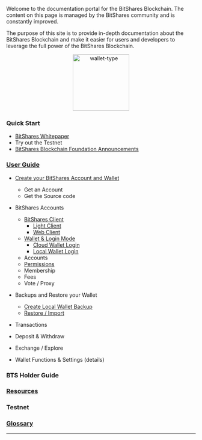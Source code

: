 
Welcome to the documentation portal for the BitShares Blockchain. The
content on this page is managed by the BitShares community and is
constantly improved.

The purpose of this site is to provide in-depth documentation about the
BitShares Blockchain and make it easier for users and developers to
leverage the full power of the BitShares Blockchain.


<p align="center">
  <img src="https://github.com/bitshares/how.bitshares.works/blob/master/source/bitshares-logo.png" width="150" title="wallet-type">
</p>

### Quick Start

* [BitShares Whitepaper](http://bitshares.foundation/)
* Try out the Testnet 
* [BitShares Blockchain Foundation Announcements ](http://www.bitshares.foundation/)


### [User Guide](/bbf/user_guide#user-guide)
- [Create your BitShares Account and Wallet](/bbf/user_guide/create_account.md#create-your-bitshares-account-and-wallet)
  - Get an Account
  - Get the Source code 
- BitShares Accounts
  - [BitShares Client](/bbf/user_guide/bitshares_client.md#bitShares-client)
     - [Light Client](/bbf/user_guide/bitshares_client.md#light-client)
     - [Web Client](/bbf/user_guide/bitshares_client.md#web-client)
  - [Wallet & Login Mode](/bbf/user_guide/bitshares_client.md#wallet--login-mode)
     - [Cloud Wallet Login](/bbf/user_guide/bitshares_client.md#cloud-wallet-login)
     - [Local Wallet Login](/bbf/user_guide/bitshares_client.md#local-wallet-login)
  - Accounts
  - [Permissions ](/bbf/user_guide/permissions.md#permissions)
  - Membership
  - Fees
  - Vote / Proxy
  
- Backups and Restore your Wallet
  - [Create Local Wallet Backup](/bbf/user_guide/backup_local_wallet.md#create-local-wallet-backup)
  - [Restore / Import](/bbf/user_guide/backup_local_wallet.md#restore--import)

- Transactions
- Deposit & Withdraw
- Exchange / Explore
- Wallet Functions & Settings (details)

### BTS Holder Guide

### [Resources](/bbf/resources#resources)

### Testnet

### [Glossary](/bbf/glossary/Readme.md#glossary)


***
